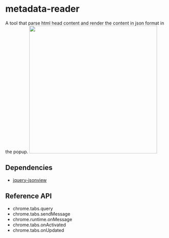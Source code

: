 # metadata-reader
A tool that parse html head content and render the content in json format in the popup.
<img src="https://i.imgur.com/p8b3ygc.png" width="400px" />

## Dependencies
- [jquery-jsonview](https://github.com/yesmeck/jquery-jsonview)
## Reference API
- chrome.tabs.query
- chrome.tabs.sendMessage
- chrome.runtime.onMessage
- chrome.tabs.onActivated
- chrome.tabs.onUpdated


